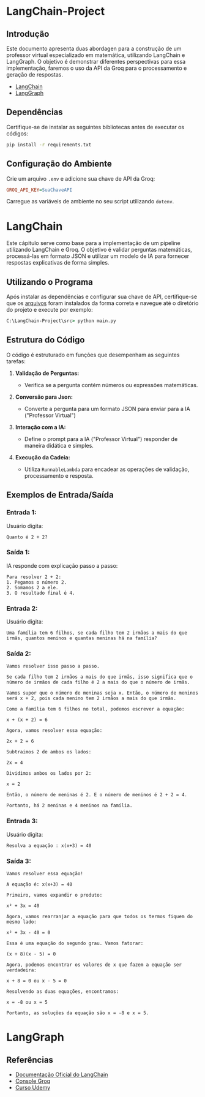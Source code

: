# LangChain-Project

## Introdução
Este documento apresenta duas abordagen para a construção de um professor virtual especializado em matemática, utilizando LangChain e LangGraph. O objetivo é demonstrar diferentes perspectivas para essa implementação, faremos o uso da API da Groq para o processamento e geração de respostas.

- [LangChain](#LangChain)  
- [LangGraph](#LangGraph)  

## Dependências
Certifique-se de instalar as seguintes bibliotecas antes de executar os códigos:

```cmd
pip install -r requirements.txt
```

## Configuração do Ambiente
Crie um arquivo `.env` e adicione sua chave de API da Groq:

```ini
GROQ_API_KEY=SuaChaveAPI
```
Carregue as variáveis de ambiente no seu script utilizando `dotenv`.

# LangChain
Este cápitulo serve como base para a implementação de um pipeline utilizando LangChain e Groq. O objetivo é validar perguntas matemáticas, processá-las em formato JSON e utilizar um modelo de IA para fornecer respostas explicativas de forma simples.

## Utilizando o Programa
Após instalar as dependências e configurar sua chave de API, certifique-se que os [arquivos](https://github.com/joaomagi/LangChain-Project/tree/main/src/LangChain) foram instalados da forma correta e navegue até o diretório do projeto e execute por exemplo:
```cmd
C:\LangChain-Project\src> python main.py
```

## Estrutura do Código
O código é estruturado em funções que desempenham as seguintes tarefas:

1. **Validação de Perguntas:**
   - Verifica se a pergunta contém números ou expressões matemáticas.

2. **Conversão para Json:**
   - Converte a pergunta para um formato JSON para enviar para a IA ("Professor Virtual")

3. **Interação com a IA:**
   - Define o prompt para a IA ("Professor Virtual") responder de maneira didática e simples.

4. **Execução da Cadeia:**
   - Utiliza `RunnableLambda` para encadear as operações de validação, processamento e resposta.

## Exemplos de Entrada/Saída
### Entrada 1:
Usuário digita:
```
Quanto é 2 + 2?
```
### Saída 1:
IA responde com explicação passo a passo:
```
Para resolver 2 + 2:
1. Pegamos o número 2.
2. Somamos 2 a ele.
3. O resultado final é 4.
```

### Entrada 2:
Usuário digita:
```
Uma família tem 6 filhos, se cada filho tem 2 irmãos a mais do que irmãs, quantos meninos e quantas meninas há na família?
```
### Saída 2:
```
Vamos resolver isso passo a passo.

Se cada filho tem 2 irmãos a mais do que irmãs, isso significa que o número de irmãos de cada filho é 2 a mais do que o número de irmãs.

Vamos supor que o número de meninas seja x. Então, o número de meninos será x + 2, pois cada menino tem 2 irmãos a mais do que irmãs. 

Como a família tem 6 filhos no total, podemos escrever a equação:

x + (x + 2) = 6

Agora, vamos resolver essa equação:

2x + 2 = 6

Subtraimos 2 de ambos os lados:

2x = 4

Dividimos ambos os lados por 2:

x = 2

Então, o número de meninas é 2. E o número de meninos é 2 + 2 = 4.

Portanto, há 2 meninas e 4 meninos na família.

```
### Entrada 3:
Usuário digita:
```
Resolva a equação : x(x+3) = 40
```
### Saída 3:
```
Vamos resolver essa equação!

A equação é: x(x+3) = 40

Primeiro, vamos expandir o produto:

x² + 3x = 40

Agora, vamos rearranjar a equação para que todos os termos fiquem do mesmo lado:

x² + 3x - 40 = 0

Essa é uma equação do segundo grau. Vamos fatorar:

(x + 8)(x - 5) = 0

Agora, podemos encontrar os valores de x que fazem a equação ser verdadeira:

x + 8 = 0 ou x - 5 = 0

Resolvendo as duas equações, encontramos:

x = -8 ou x = 5

Portanto, as soluções da equação são x = -8 e x = 5.

```
# LangGraph








## Referências
- [Documentação Oficial do LangChain](https://python.langchain.com/)
- [Console Groq](https://console.groq.com/docs/text-chat)
- [Curso Udemy](https://www.udemy.com/course/lanchain/?couponCode=KEEPLEARNINGBR)
